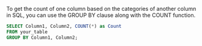 
To get the count of one column based on the categories of another column in SQL, you can use the GROUP BY clause along with the COUNT function. 

```SQL
SELECT Column1, Column2, COUNT(*) as Count
FROM your_table
GROUP BY Column1, Column2;
```